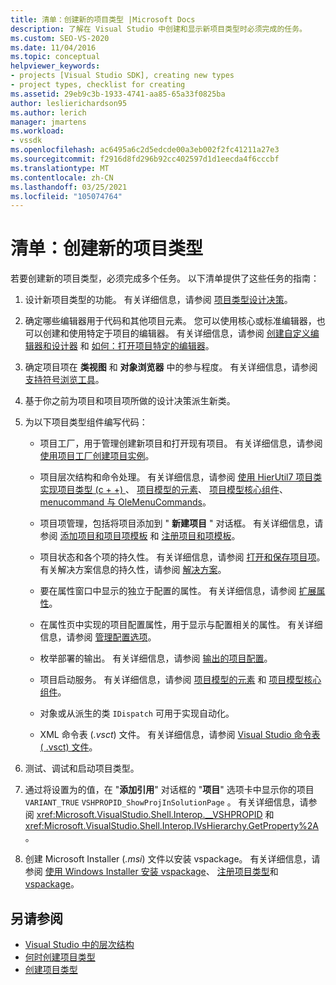 ```yaml
---
title: 清单：创建新的项目类型 |Microsoft Docs
description: 了解在 Visual Studio 中创建和显示新项目类型时必须完成的任务。
ms.custom: SEO-VS-2020
ms.date: 11/04/2016
ms.topic: conceptual
helpviewer_keywords:
- projects [Visual Studio SDK], creating new types
- project types, checklist for creating
ms.assetid: 29eb9c3b-1933-4741-aa85-65a33f0825ba
author: leslierichardson95
ms.author: lerich
manager: jmartens
ms.workload:
- vssdk
ms.openlocfilehash: ac6495a6c2d5edcde00a3eb002f2fc41211a27e3
ms.sourcegitcommit: f2916d8fd296b92cc402597d1d1eecda4f6cccbf
ms.translationtype: MT
ms.contentlocale: zh-CN
ms.lasthandoff: 03/25/2021
ms.locfileid: "105074764"
---
```

# <a name="checklist-create-new-project-types"></a>清单：创建新的项目类型
若要创建新的项目类型，必须完成多个任务。 以下清单提供了这些任务的指南：

1. 设计新项目类型的功能。 有关详细信息，请参阅 [项目类型设计决策](../../extensibility/internals/project-type-design-decisions.md)。

2. 确定哪些编辑器用于代码和其他项目元素。 您可以使用核心或标准编辑器，也可以创建和使用特定于项目的编辑器。 有关详细信息，请参阅 [创建自定义编辑器和设计器](../../extensibility/creating-custom-editors-and-designers.md) 和 [如何：打开项目特定的编辑器](../../extensibility/how-to-open-project-specific-editors.md)。

3. 确定项目项在 **类视图** 和 **对象浏览器** 中的参与程度。 有关详细信息，请参阅 [支持符号浏览工具](../../extensibility/internals/supporting-symbol-browsing-tools.md)。

4. 基于你之前为项目和项目项所做的设计决策派生新类。

5. 为以下项目类型组件编写代码：

    - 项目工厂，用于管理创建新项目和打开现有项目。 有关详细信息，请参阅 [使用项目工厂创建项目实例](../../extensibility/internals/creating-project-instances-by-using-project-factories.md)。

    - 项目层次结构和命令处理。 有关详细信息，请参阅 [使用 HierUtil7 项目类实现项目类型 (c + +) ](/previous-versions/bb166212(v=vs.100))、 [项目模型的元素](../../extensibility/internals/elements-of-a-project-model.md)、 [项目模型核心组件](../../extensibility/internals/project-model-core-components.md)、 [menucommand 与 OleMenuCommands](/previous-versions/visualstudio/visual-studio-2015/misc/menucommands-vs-olemenucommands?preserve-view=true&view=vs-2015)。

    - 项目项管理，包括将项目添加到 " **新建项目** " 对话框。 有关详细信息，请参阅 [添加项目和项目项模板](../../extensibility/internals/adding-project-and-project-item-templates.md) 和 [注册项目和项模板](../../extensibility/internals/registering-project-and-item-templates.md)。

    - 项目状态和各个项的持久性。 有关详细信息，请参阅 [打开和保存项目项](../../extensibility/internals/opening-and-saving-project-items.md)。 有关解决方案信息的持久性，请参阅 [解决方案](../../extensibility/internals/solutions-overview.md)。

    - 要在属性窗口中显示的独立于配置的属性。 有关详细信息，请参阅 [扩展属性](../../extensibility/internals/extending-properties.md)。

    - 在属性页中实现的项目配置属性，用于显示与配置相关的属性。 有关详细信息，请参阅 [管理配置选项](../../extensibility/internals/managing-configuration-options.md)。

    - 枚举部署的输出。 有关详细信息，请参阅 [输出的项目配置](../../extensibility/internals/project-configuration-for-output.md)。

    - 项目启动服务。 有关详细信息，请参阅 [项目模型的元素](../../extensibility/internals/elements-of-a-project-model.md) 和 [项目模型核心组件](../../extensibility/internals/project-model-core-components.md)。

    - 对象或从派生的类 `IDispatch` 可用于实现自动化。

    - XML 命令表 (*.vsct*) 文件。 有关详细信息，请参阅 [Visual Studio 命令表 ( .vsct) 文件](../../extensibility/internals/visual-studio-command-table-dot-vsct-files.md)。

6. 测试、调试和启动项目类型。

7. 通过将设置为的值，在 "**添加引用**" 对话框的 "**项目**" 选项卡中显示你的项目 `VARIANT_TRUE` `VSHPROPID_ShowProjInSolutionPage` 。 有关详细信息，请参阅 <xref:Microsoft.VisualStudio.Shell.Interop.__VSHPROPID> 和 <xref:Microsoft.VisualStudio.Shell.Interop.IVsHierarchy.GetProperty%2A>。

8. 创建 Microsoft Installer (*.msi*) 文件以安装 vspackage。 有关详细信息，请参阅 [使用 Windows Installer 安装 vspackage](../../extensibility/internals/installing-vspackages-with-windows-installer.md)、 [注册项目类型](../../extensibility/internals/registering-a-project-type.md)和 [vspackage](../../extensibility/internals/vspackages.md)。

## <a name="see-also"></a>另请参阅
- [Visual Studio 中的层次结构](../../extensibility/internals/hierarchies-in-visual-studio.md)
- [何时创建项目类型](../../extensibility/internals/when-to-create-project-types.md)
- [创建项目类型](../../extensibility/internals/creating-project-types.md)